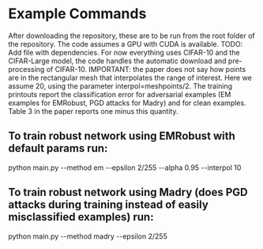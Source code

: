# Example Commands
After downloading the repository, these are to be run from the root folder of the repository. The code assumes a GPU with CUDA is available.
TODO: Add file with dependencies.
For now everything uses CIFAR-10 and the CIFAR-Large model, the code handles the automatic download and pre-processing of CIFAR-10.
IMPORTANT: the paper does not say how points are in the rectangular mesh that interpolates the range of interest. Here we assume 20, using the parameter interpol=meshpoints/2. The training printouts report the classification error for adversarial examples (EM examples for EMRobust, PGD attacks for Madry) and for clean examples. Table 3 in the paper reports one minus this quantity.

## To train robust network using EMRobust with default params run:
python main.py --method em --epsilon 2/255 --alpha 0.95 --interpol 10

## To train robust network using Madry (does PGD attacks during training instead of easily misclassified examples) run:
python main.py --method madry --epsilon 2/255


